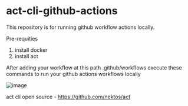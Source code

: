 # act-cli-github-actions

This repository is for running github workflow actions locally.

Pre-requities 
1. install docker
2. install act
   
After adding your workflow at this path .github/workflows
execute these commands to run your github actions workflows locally

![image](https://github.com/AvijitBhattacharjee/act-cli-github-actions/assets/49098193/761952ec-8d03-462c-b95a-37397db2c46b)

act cli open source - https://github.com/nektos/act
